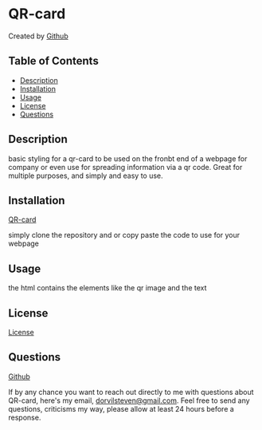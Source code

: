 # QR-card

  Created by [Github](https://www.github.com/dorvilsteven)

  ## Table of Contents
  
  - [Description](#Description)
  - [Installation](#Installation)
  - [Usage](#Usage)
  - [License](#License)
  - [Questions](#Questions)
  
  ## Description 
  basic styling for a qr-card to be used on the fronbt end of a webpage for company or even use for spreading information via a qr code. Great for multiple purposes, and simply and easy to use.

  ## Installation
  [QR-card](https://github.com/dorvilsteven/QR-card)
  
  simply clone the repository and or copy paste the code to use for your webpage

  ## Usage
  the html contains the elements like the qr image and the text
  
  ## License
  [License](https://opensource.org/licenses/MIT)

  ## Questions
  
  [Github](https://www.github.com/dorvilsteven)
  
  If by any chance you want to reach out directly to me with questions about QR-card, here's my email, dorvilsteven@gmail.com. Feel free to send any questions, criticisms  my way, please allow at least 24 hours before a response.